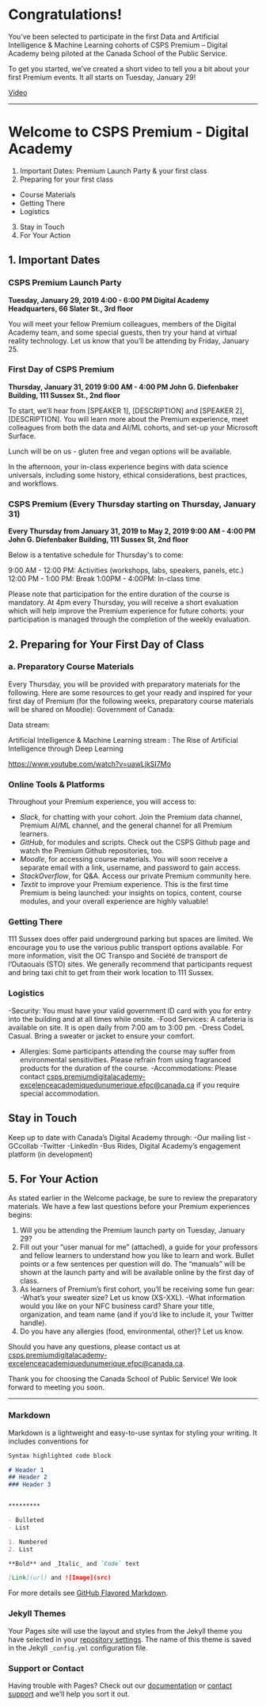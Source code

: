 # Congratulations! 

You’ve been selected to participate in the first Data and Artificial Intelligence & Machine Learning cohorts of CSPS Premium – Digital Academy being piloted at the Canada School of the Public Service.

To get you started, we’ve created a short video to tell you a bit about your first Premium events. It all starts on Tuesday, January 29!

[Video](url)

***

# Welcome to CSPS Premium - Digital Academy

1. Important Dates: Premium Launch Party & your first class
2. Preparing for your first class
- Course Materials
- Getting There
- Logistics
3. Stay in Touch
4. For Your Action

## 1. Important Dates

### CSPS Premium Launch Party
**Tuesday, January 29, 2019
4:00 - 6:00 PM
Digital Academy Headquarters, 66 Slater St., 3rd floor**

You will meet your fellow Premium colleagues, members of the Digital Academy team, and some special guests, then try your hand at virtual reality technology. Let us know that you’ll be attending by Friday, January 25.

### First Day of CSPS Premium
**Thursday, January 31, 2019
9:00 AM - 4:00 PM
John G. Diefenbaker Building, 111 Sussex St., 2nd floor**

To start, we’ll hear from [SPEAKER 1], [DESCRIPTION] and [SPEAKER 2], [DESCRIPTION]. You will learn more about the Premium experience, meet colleagues from both the data and AI/ML cohorts, and set-up your Microsoft Surface.

Lunch will be on us - gluten free and vegan options will be available.

In the afternoon, your in-class experience begins with data science universals, including some history, ethical considerations, best practices, and workflows.

### CSPS Premium (Every Thursday starting on Thursday, January 31)
**Every Thursday from January 31, 2019 to May 2, 2019
9:00 AM - 4:00 PM
John G. Diefenbaker Building, 111 Sussex St, 2nd floor**

Below is a tentative schedule for Thursday's to come:

9:00 AM - 12:00 PM: Activities (workshops, labs, speakers, panels, etc.)
12:00 PM - 1:00 PM: Break
1:00PM - 4:00PM: In-class time

Please note that participation for the entire duration of the course is mandatory.
At 4pm every Thursday, you will receive a short evaluation which will help improve the Premium experience for future cohorts: your participation is managed through the completion of the weekly evaluation.

## 2. Preparing for Your First Day of Class

### a. Preparatory Course Materials

Every Thursday, you will be provided with preparatory materials for the following. Here are some resources to get your ready and inspired for your first day of Premium (for the following weeks, preparatory course materials will be shared on Moodle):
Government of Canada:

Data stream:

Artificial Intelligence & Machine Learning stream :
The Rise of Artificial Intelligence through Deep Learning

https://www.youtube.com/watch?v=uawLjkSI7Mo

### Online Tools & Platforms

Throughout your Premium experience, you will access to:
- _Slack_, for chatting with your cohort. Join the Premium data channel, Premium AI/ML channel, and the general channel for all Premium learners.
- _GitHub_, for modules and scripts. Check out the CSPS Github page and watch the Premium Github repositories, too.
- _Moodle_, for accessing course materials. You will soon receive a separate email with a link, username, and password to gain access.
- _StackOverflow_, for Q&A. Access our private Premium community here.
- _Textit_ to improve your Premium experience. This is the first time Premium is being launched: your insights on topics, content, course modules, and your overall experience are highly valuable!

### Getting There

111 Sussex does offer paid underground parking but spaces are limited. We encourage you to use the various public transport options available. For more information, visit the OC Transpo and  Société de transport de l’Outaouais (STO) sites. We generally recommend that participants request and bring taxi chit to get from their work location to 111 Sussex. 

### Logistics

-Security: You must have your valid government ID card with you for entry into the building and at all times while onsite.
-Food Services: A cafeteria is available on site. It is open daily from 7:00 am to 3:00 pm.
-Dress CodeL Casual. Bring a sweater or jacket to ensure your comfort.
- Allergies: Some participants attending the course may suffer from environmental sensitivities. Please refrain from using fragranced products for the duration of the course.
-Accommodations: Please contact csps.premiumdigitalacademy-excelenceacademiquedunumerique.efpc@canada.ca 
if you require special accommodation.

## Stay in Touch

Keep up to date with Canada’s Digital Academy through:
-Our mailing list
-GCcollab
-Twitter
-LinkedIn
-Bus Rides, Digital Academy’s engagement platform (in development)

## 5. For Your Action

As stated earlier in the Welcome package, be sure to review the preparatory materials.
We have a few last questions before your Premium experiences begins:

1. Will you be attending the Premium launch party on Tuesday, January 29?
2. Fill out your “user manual for me” (attached), a guide for your professors and fellow learners to understand how you like to learn and work. Bullet points or a few sentences per question will do. The “manuals” will be shown at the launch party and will be available online by the first day of class. 
3. As learners of Premium’s first cohort, you’ll be receiving some fun gear:
-What’s your sweater size? Let us know (XS-XXL).
-What information would you like on your NFC business card? Share your title, organization, and team name (and if you’d like to include it, your Twitter handle).
4. Do you have any allergies (food, environmental, other)? Let us know.

Should you have any questions, please contact us at csps.premiumdigitalacademy-excelenceacademiquedunumerique.efpc@canada.ca.

Thank you for choosing the Canada School of Public Service! We look forward to meeting you soon.

******************************************************************************

### Markdown

Markdown is a lightweight and easy-to-use syntax for styling your writing. It includes conventions for

```markdown
Syntax highlighted code block

# Header 1
## Header 2
### Header 3


*********

- Bulleted
- List

1. Numbered
2. List

**Bold** and _Italic_ and `Code` text

[Link](url) and ![Image](src)
```

For more details see [GitHub Flavored Markdown](https://guides.github.com/features/mastering-markdown/).

### Jekyll Themes

Your Pages site will use the layout and styles from the Jekyll theme you have selected in your [repository settings](https://github.com/ashlevans/premium/settings). The name of this theme is saved in the Jekyll `_config.yml` configuration file.

### Support or Contact

Having trouble with Pages? Check out our [documentation](https://help.github.com/categories/github-pages-basics/) or [contact support](https://github.com/contact) and we’ll help you sort it out.
